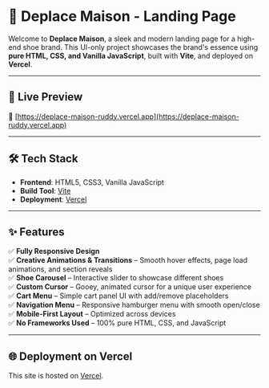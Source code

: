 # 👟 Deplace Maison - Landing Page

Welcome to **Deplace Maison**, a sleek and modern landing page for a high-end shoe brand. This UI-only project showcases the brand's essence using **pure HTML, CSS, and Vanilla JavaScript**, built with **Vite**, and deployed on **Vercel**.

---

## 🚀 Live Preview

🔗 [https://deplace-maison-ruddy.vercel.app](https://deplace-maison-ruddy.vercel.app)

---

## 🛠️ Tech Stack

- **Frontend**: HTML5, CSS3, Vanilla JavaScript
- **Build Tool**: [Vite](https://vitejs.dev/)
- **Deployment**: [Vercel](https://vercel.com/)

---

## ✨ Features

✅ **Fully Responsive Design**  
✅ **Creative Animations & Transitions** – Smooth hover effects, page load animations, and section reveals  
✅ **Shoe Carousel** – Interactive slider to showcase different shoes  
✅ **Custom Cursor** – Gooey, animated cursor for a unique user experience  
✅ **Cart Menu** – Simple cart panel UI with add/remove placeholders  
✅ **Navigation Menu** – Responsive hamburger menu with smooth open/close  
✅ **Mobile-First Layout** – Optimized across devices  
✅ **No Frameworks Used** – 100% pure HTML, CSS, and JavaScript  

---

## 🌐 Deployment on Vercel

This site is hosted on [Vercel](https://deplace-maison-ruddy.vercel.app).
